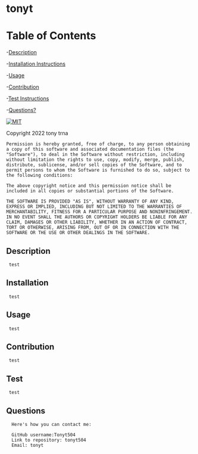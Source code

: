 # tonyt


  # Table of Contents

  -[Description](#Description)

  -[Installation Instructions](#Installation)

  -[Usage](#Usage)

  -[Contribution](#Contribution)

  -[Test Instructions](#Test)

  -[Questions?](#Questions)

  [![MIT](https://img.shields.io/badge/license-MIT-blue)](https://opensource.org/licenses/MIT)


  Copyright 2022 tony trna

    Permission is hereby granted, free of charge, to any person obtaining a copy of this software and associated documentation files (the "Software"), to deal in the Software without restriction, including without limitation the rights to use, copy, modify, merge, publish, distribute, sublicense, and/or sell copies of the Software, and to permit persons to whom the Software is furnished to do so, subject to the following conditions:
    
    The above copyright notice and this permission notice shall be included in all copies or substantial portions of the Software.
    
    THE SOFTWARE IS PROVIDED "AS IS", WITHOUT WARRANTY OF ANY KIND, EXPRESS OR IMPLIED, INCLUDING BUT NOT LIMITED TO THE WARRANTIES OF MERCHANTABILITY, FITNESS FOR A PARTICULAR PURPOSE AND NONINFRINGEMENT. IN NO EVENT SHALL THE AUTHORS OR COPYRIGHT HOLDERS BE LIABLE FOR ANY CLAIM, DAMAGES OR OTHER LIABILITY, WHETHER IN AN ACTION OF CONTRACT, TORT OR OTHERWISE, ARISING FROM, OUT OF OR IN CONNECTION WITH THE SOFTWARE OR THE USE OR OTHER DEALINGS IN THE SOFTWARE.

  ## Description 


     test

  ## Installation 


     test

  ## Usage 


     test
  
  ## Contribution 


     test
  
  ## Test 


     test

  ## Questions 

      Here's how you can contact me:

      GitHub username:Tonyt504 
      Link to repository: tonyt504 
      Email: tonyt
  

